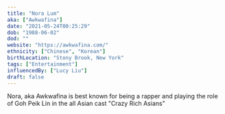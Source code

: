 ```yaml
---
title: "Nora Lum"
aka: ["Awkwafina"]
date: "2021-05-24T00:25:29"
dob: "1988-06-02"
dod: ""
website: "https://awkwafina.com/"
ethnicity: ["Chinese", "Korean"]
birthLocation: "Stony Brook, New York"
tags: ["Entertainment"]
influencedBy: ["Lucy Liu"]
draft: false
---
```


Nora, aka Awkwafina is best known for being a rapper and playing the role of Goh Peik Lin in the all Asian cast "Crazy Rich Asians"
